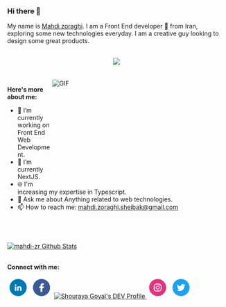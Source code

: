 ### Hi there 👋
My name is [Mahdi zoraghi](https://www.linkedin.com/in/mahdi-zoraghi-152a73157/). I am a Front End developer 🚀 from Iran, exploring some new technologies everyday. I am a creative guy looking to design some great products.
<br/>
<br/>
<div align="center">

![](https://komarev.com/ghpvc/?username=mahdi-zoraghi)

</div>

<br/>
<img align="right" height="250" width="400" alt="GIF" src="https://miro.medium.com/max/1360/1*IRGHmiGsa16stedQvIaZfw.gif" />

**Here's more about me:**

- 🔭 I’m currently working on Front End Web Development.
- 🌱 I’m currently NextJS.
- 🌐 I'm increasing my expertise in Typescript.
- 💬 Ask me about Anything related to web technologies.
- 📫 How to reach me: mahdi.zoraghi.sheibak@gmail.com
<br/>
<br/>
<br/>   

<a href="#!">
  <img align="center" src="https://github-readme-stats.vercel.app/api?username=mahdi-zoraghi&show_icons=true&count_private=true&theme=default" alt="mahdi-zr Github Stats" />
</a>
<br/>
<br/>

**Connect  with me:**

<a href="https://www.linkedin.com/in/shouraya-goyal-aa471b1a2"><img src="https://github.com/aritraroy/social-icons/blob/master/linkedin-icon.png?raw=true" width="50"></a>
<a href="https://www.facebook.com/shouraya.goyal.52"><img src="https://github.com/aritraroy/social-icons/blob/master/facebook-icon.png?raw=true" width="50"></a>
<a href="https://dev.to/shouraya">
  <img src="https://d2fltix0v2e0sb.cloudfront.net/dev-badge.svg" alt="Shouraya Goyal's DEV Profile" height="50" width="50">
</a>
<a href="https://www.instagram.com/shouraya.7/"><img src="https://github.com/aritraroy/social-icons/blob/master/instagram-icon.png?raw=true" width="50"></a>
<a href="https://twitter.com/ShourayaG"><img src="https://raw.githubusercontent.com/aritraroy/social-icons/master/twitter-icon.png" width="50"></a>
<!-- <a href=""><img src="" width="50"></a> -->
